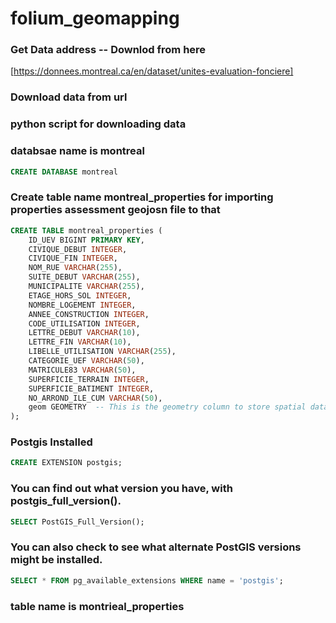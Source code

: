 # folium_geomapping




### Get Data address -- Downlod from here

[https://donnees.montreal.ca/en/dataset/unites-evaluation-fonciere]

 
### Download data from url
### python script for downloading data


### databsae name is montreal

```sql
CREATE DATABASE montreal
```

### Create table name montreal_properties for importing properties assessment geojosn file to that

```sql
CREATE TABLE montreal_properties (
    ID_UEV BIGINT PRIMARY KEY,
    CIVIQUE_DEBUT INTEGER,
    CIVIQUE_FIN INTEGER,
    NOM_RUE VARCHAR(255),
    SUITE_DEBUT VARCHAR(255),
    MUNICIPALITE VARCHAR(255),
    ETAGE_HORS_SOL INTEGER,
    NOMBRE_LOGEMENT INTEGER,
    ANNEE_CONSTRUCTION INTEGER,
    CODE_UTILISATION INTEGER,
    LETTRE_DEBUT VARCHAR(10),
    LETTRE_FIN VARCHAR(10),
    LIBELLE_UTILISATION VARCHAR(255),
    CATEGORIE_UEF VARCHAR(50),
    MATRICULE83 VARCHAR(50),
    SUPERFICIE_TERRAIN INTEGER,
    SUPERFICIE_BATIMENT INTEGER,
    NO_ARROND_ILE_CUM VARCHAR(50),
    geom GEOMETRY  -- This is the geometry column to store spatial data
);
```

### Postgis Installed

```sql
CREATE EXTENSION postgis;
```

### You can find out what version you have, with postgis_full_version().

```sql
SELECT PostGIS_Full_Version();
```

### You can also check to see what alternate PostGIS versions might be installed.

```sql
SELECT * FROM pg_available_extensions WHERE name = 'postgis';
```

### table name is montrieal_properties
